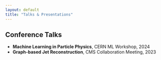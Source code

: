 ```yaml
---
layout: default
title: "Talks & Presentations"
---
```


## Conference Talks

- **Machine Learning in Particle Physics**, CERN ML Workshop, 2024
- **Graph-based Jet Reconstruction**, CMS Collaboration Meeting, 2023
